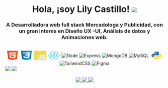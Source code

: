  <h1 align="center"> Hola, ¡soy Lily Castillo! <img  src="https://media.giphy.com/media/26gslMAdctNhu6YnK/giphy.gif" width="50"></h2>
  <h3 align="center">A Desarrolladora web full stack Mercadologa y Publicidad, con un gran interes en Diseño UX -UI, Análisis de datos y Animaciones web.</h4>
</div>

<div style="display: inline_block" align="center"><br>
  <img align="center" alt="HTML" height="30" width="40" src="https://raw.githubusercontent.com/devicons/devicon/master/icons/html5/html5-original.svg">
  <img align="center" alt="CSS" height="30" width="40" src="https://raw.githubusercontent.com/devicons/devicon/master/icons/css3/css3-original.svg">
  <img align="center" alt="Js" height="30" width="40" src="https://raw.githubusercontent.com/devicons/devicon/master/icons/javascript/javascript-plain.svg">
  <img align="center" alt="React" height="30" width="40" src="https://raw.githubusercontent.com/devicons/devicon/master/icons/react/react-original.svg">
  <img align="center" alt="Node" height="30" width="40" src="https://cdn.jsdelivr.net/gh/devicons/devicon/icons/nodejs/nodejs-original.svg">
  <img align="center" alt="Express" height="30" width="40" src="https://cdn.jsdelivr.net/gh/devicons/devicon/icons/express/express-original.svg">
  <img align="center" alt="MongoDB" height="30" width="40" src="https://cdn.jsdelivr.net/gh/devicons/devicon/icons/mongodb/mongodb-original.svg">
  <img align="center" alt="MySQL" height="30" width="40" src="https://cdn.jsdelivr.net/gh/devicons/devicon/icons/mysql/mysql-original.svg">
  <img align="center" alt="Python" height="30" width="40" src="https://raw.githubusercontent.com/devicons/devicon/master/icons/python/python-original.svg">
  <img align="center" alt="TailwindCSS" height="30" width="40" src="https://cdn.jsdelivr.net/gh/devicons/devicon/icons/tailwindcss/tailwindcss-plain.svg">
  <img align="center" alt="Figma" height="30" width="40" src="https://cdn.jsdelivr.net/gh/devicons/devicon/icons/figma/figma-original.svg">
</div>

<div style="display: inline_block"> 
  <img src="https://media.giphy.com/media/4oRILGMNjVlWpbtMxJ/giphy.gif" width="50"></h2>
  <a href="https://www.linkedin.com/in/lily-johana-castillo-forero/" target="_blank"><img src="https://img.shields.io/badge/-LinkedIn-%230077B5?style=for-the-badge&logo=linkedin&logoColor=Violet" target="_blank"></a>
</div>  

<div style="display: inline_block" align="center"><br>
  <a href="https://github.com/lilajoha29">
    <img height="200em" src="http://github-readme-streak-stats.herokuapp.com?user=lilajoha29&theme=radical&border_radius=4.7&mode=weekly" />
    <img height="200em" src="https://github-readme-stats.vercel.app/api?username=lilajoha29&show_icons=true&theme=radical" />
    <img height="200em" src="https://github-readme-stats.vercel.app/api/top-langs/?username=lilajoha29&theme=radical" />
  </a>
</div>
